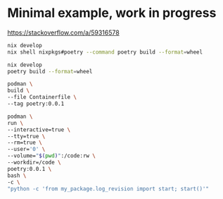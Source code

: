 
# Minimal example, work in progress

https://stackoverflow.com/a/59316578

```bash
nix develop
nix shell nixpkgs#poetry --command poetry build --format=wheel
```

```bash
nix develop
poetry build --format=wheel
```

```bash
podman \
build \
--file Containerfile \
--tag poetry:0.0.1
```


```bash
podman \
run \
--interactive=true \
--tty=true \
--rm=true \
--user='0' \
--volume="$(pwd)":/code:rw \
--workdir=/code \
poetry:0.0.1 \
bash \
-c \
"python -c 'from my_package.log_revision import start; start()'"
```

